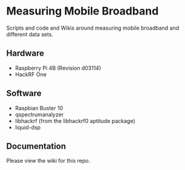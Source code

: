 # Measuring Mobile Broadband
Scripts and code and Wikis around measuring mobile broadband and different data
sets. 
## Hardware
- Raspberry Pi 4B (Revision d03114)
- HackRF One
## Software
- Raspbian Buster 10
- qspectrumanalyzer
- libhackrf (from the libhackrf0 aptitude package)
- liquid-dsp
## Documentation
Please view the wiki for this repo.
